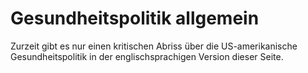 # Gesundheitspolitik allgemein

Zurzeit gibt es nur einen kritischen Abriss über die US-amerikanische Gesundheitspolitik in der englischsprachigen Version dieser Seite.
